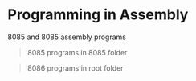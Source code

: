 # Programming in Assembly

8085 and 8085 assembly programs
> 8085 programs in 8085 folder  

> 8086 programs in root folder